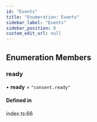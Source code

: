 ```yaml
---
id: "Events"
title: "Enumeration: Events"
sidebar_label: "Events"
sidebar_position: 0
custom_edit_url: null
---
```


## Enumeration Members

### ready

• **ready** = ``"consent.ready"``

#### Defined in

index.ts:66
